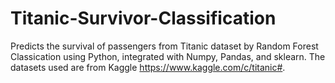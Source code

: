 # Titanic-Survivor-Classification
Predicts the survival of passengers from Titanic dataset by Random Forest Classication using Python, integrated with Numpy, Pandas, and sklearn.
The datasets used are from Kaggle https://www.kaggle.com/c/titanic#.
